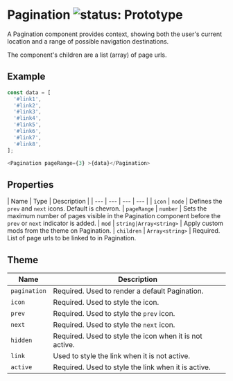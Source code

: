 # Pagination ![status: Prototype](https://img.shields.io/badge/status-prototype-orange.svg)

A Pagination component provides context, showing both the user's current location and a range of possible navigation destinations.

The component's children are a list (array) of page urls.

## Example

```javascript
const data = [
  '#link1',
  '#link2',
  '#link3',
  '#link4',
  '#link5',
  '#link6',
  '#link7',
  '#link8',
];

<Pagination pageRange={3} >{data}</Pagination>
```

## Properties

| Name | Type | Description |
| --- | --- | --- | --- |
| `icon` | `node` | Defines the `prev` and `next` icons. Default is chevron.
| `pageRange` | `number` | Sets the maximum number of pages visible in the Pagination component before the `prev` or `next` indicator is added.
| `mod` | `string|Array<string>` | Apply custom mods from the theme on Pagination.
| `children` | `Array<string>` | Required. List of page urls to be linked to in Pagination.

## Theme

| Name | Description |
| ---  | ----------- |
| `pagination` | Required. Used to render a default Pagination. |
| `icon` | Required. Used to style the icon. |
| `prev` | Required. Used to style the `prev` icon. |
| `next` | Required. Used to style the `next` icon. |
| `hidden` | Required. Used to style the icon when it is not active. |
| `link` | Used to style the link when it is not active. |
| `active` | Required. Used to style the link when it is active. |
